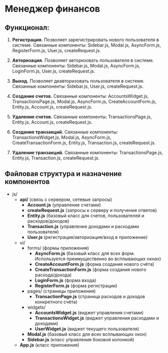 # Менеджер финансов

## Функционал:

1. **Регистрация.** Позволяет зарегистрировать нового пользователя в системе. 
Связанные компоненты: Sidebar.js, Modal.js, AsyncForm.js, RegisterForm.js, User.js, createRequest.js.

3. **Авторизация.** Позволяет авторизовать пользователя в системе. Связанные компоненты: Sidebar.js, Modal.js, AsyncForm.js, 
LoginForm.js, User.js, createRequest.js.

4. **Выход.** Позволяет деавторизовать пользователя в системе. Связанные компоненты: Sidebar.js, User.js, createRequest.js.

5. **Создание счетов.** Связанные компоненты: AccountsWidget.js, TransactionsPage.js, Modal.js, 
AsyncForm.js, CreateAccountForm.js, Entity.js, Account.js, createRequest.js.

6. **Удаление счетов.** Связанные компоненты: TransactionsPage.js, Entity.js, Account.js, createRequest.js.

7. **Создание транзакций.** Связанные компоненты: TransactionsWidget.js, Modal.js, AsyncForm.js, 
CreateTransactionForm.js, Entity.js, Transaction.js, createRequest.js.

8. **Удаление транзакций.** Связанные компоненты: TransactionsPage.js, Entity.js, Transaction.js, createRequest.js.

## Файловая структура и назначение компонентов
- js/
    - __api/__ (связь с сервером, сетевые запросы)
        - __Account.js__ (управление счетами)
        - __createRequest.js__ (запросы к серверу и получение ответов)
        - __Entity.js__ (базовый класс для счетов, пользователей и расходов/доходов)
        - __Transaction.js__ (управление доходами и расходами пользователя)
        - __User.js__ (регистрация/авторизация/вход в приложение)
    - ui/
        - forms/ (формы приложения)
            - __AsyncForm.js__ (базовый класс для всех форм. Используется преимущественно во всплывающих окнах)
            - __CreateAccountForm.js__ (форма создания нового счёта)
            - __CreateTransactionForm.js__ (форма создания нового расхода/дохода)
            - __LoginForm.js__ (форма входа)
            - __RegisterForm.js__ (форма регистрации)
        - pages/ (страницы приложения)
            - __TransactionPage.js__ (страница расходов и доходов конкретного счёта)
        - widgets/
            - __AccountsWidget.js__ (виджет управления счетами)
            - __TransactionsWidget.js__ (виджет управления расходами и доходами)
            - __UserWidget.js__ (виджет текущего пользователя)
        - __Modal.js__ (базовый класс для всех всплывающих окон)
        - __Sidebar.js__ (класс управления боковой колонкой)
    - __App.js__ (класс приложения)
